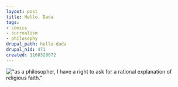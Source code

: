 ```yaml
--- 
layout: post
title: Hello, Dada
tags: 
- comics
- surrealism
- philosophy
drupal_path: hello-dada
drupal_nid: 471
created: 1168320072
---
```

!["as a philosopher, I have a right to ask for a rational explanation of religious faith."](/files/dada.png)